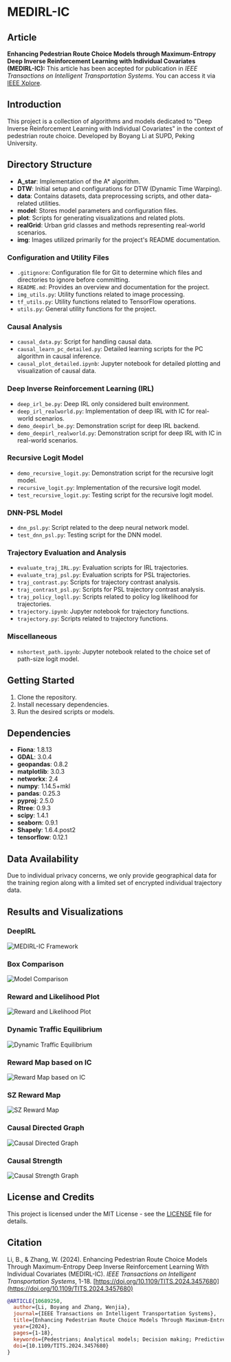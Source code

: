 # MEDIRL-IC

## Article

**Enhancing Pedestrian Route Choice Models through Maximum-Entropy Deep Inverse Reinforcement Learning with Individual Covariates (MEDIRL-IC):** This article has been accepted for publication in *IEEE Transactions on Intelligent Transportation Systems*. You can access it via [IEEE Xplore](https://ieeexplore.ieee.org/document/10689250).

## Introduction

This project is a collection of algorithms and models dedicated to "Deep Inverse Reinforcement Learning with Individual Covariates" in the context of pedestrian route choice. Developed by Boyang Li at SUPD, Peking University.

## Directory Structure

- **A_star**: Implementation of the A* algorithm.
- **DTW**: Initial setup and configurations for DTW (Dynamic Time Warping).
- **data**: Contains datasets, data preprocessing scripts, and other data-related utilities.
- **model**: Stores model parameters and configuration files.
- **plot**: Scripts for generating visualizations and related plots.
- **realGrid**: Urban grid classes and methods representing real-world scenarios.
- **img**: Images utilized primarily for the project's README documentation.


### Configuration and Utility Files

- `.gitignore`: Configuration file for Git to determine which files and directories to ignore before committing.
- `README.md`: Provides an overview and documentation for the project.
- `img_utils.py`: Utility functions related to image processing.
- `tf_utils.py`: Utility functions related to TensorFlow operations.
- `utils.py`: General utility functions for the project.

### Causal Analysis

- `causal_data.py`: Script for handling causal data.
- `causal_learn_pc_detailed.py`: Detailed learning scripts for the PC algorithm in causal inference.
- `causal_plot_detailed.ipynb`: Jupyter notebook for detailed plotting and visualization of causal data.

### Deep Inverse Reinforcement Learning (IRL)

- `deep_irl_be.py`: Deep IRL only considered built environment.
- `deep_irl_realworld.py`: Implementation of deep IRL with IC for real-world scenarios.
- `demo_deepirl_be.py`: Demonstration script for deep IRL backend.
- `demo_deepirl_realworld.py`: Demonstration script for deep IRL with IC in real-world scenarios.

### Recursive Logit Model

- `demo_recursive_logit.py`: Demonstration script for the recursive logit model.
- `recursive_logit.py`: Implementation of the recursive logit model.
- `test_recursive_logit.py`: Testing script for the recursive logit model.

### DNN-PSL Model

- `dnn_psl.py`: Script related to the deep neural network model.
- `test_dnn_psl.py`: Testing script for the DNN model.

### Trajectory Evaluation and Analysis

- `evaluate_traj_IRL.py`: Evaluation scripts for IRL trajectories.
- `evaluate_traj_psl.py`: Evaluation scripts for PSL trajectories.
- `traj_contrast.py`: Scripts for trajectory contrast analysis.
- `traj_contrast_psl.py`: Scripts for PSL trajectory contrast analysis.
- `traj_policy_logll.py`: Scripts related to policy log likelihood for trajectories.
- `trajectory.ipynb`: Jupyter notebook for trajectory functions.
- `trajectory.py`: Scripts related to trajectory functions.

### Miscellaneous

- `nshortest_path.ipynb`: Jupyter notebook related to the choice set of path-size logit model.
  
## Getting Started

1. Clone the repository.
2. Install necessary dependencies.
3. Run the desired scripts or models.

## Dependencies

- **Fiona**: 1.8.13
- **GDAL**: 3.0.4
- **geopandas**: 0.8.2
- **matplotlib**: 3.0.3
- **networkx**: 2.4
- **numpy**: 1.14.5+mkl
- **pandas**: 0.25.3
- **pyproj**: 2.5.0
- **Rtree**: 0.9.3
- **scipy**: 1.4.1
- **seaborn**: 0.9.1
- **Shapely**: 1.6.4.post2
- **tensorflow**: 0.12.1

## Data Availability

Due to individual privacy concerns, we only provide geographical data for the training region along with a limited set of encrypted individual trajectory data.


## Results and Visualizations

### DeepIRL
![MEDIRL-IC Framework](img/MEDIRL_IC.png)

### Box Comparison
![Model Comparison](img/box_comparison.png)

### Reward and Likelihood Plot
![Reward and Likelihood Plot](img/reward_and_likelihood_plot.png)

### Dynamic Traffic Equilibrium
![Dynamic Traffic Equilibrium](img/dta.png)

### Reward Map based on IC
![Reward Map based on IC](img/reward_map_based_on_IC.png)

### SZ Reward Map
![SZ Reward Map](img/sz_reward_map.png)

### Causal Directed Graph
![Causal Directed Graph](img/causal_directed_graph.png)

### Causal Strength
![Causal Strength Graph](img/causal_strength.png)


## License and Credits

This project is licensed under the MIT License - see the [LICENSE](LICENSE) file for details.
## Citation

Li, B., & Zhang, W. (2024). Enhancing Pedestrian Route Choice Models Through Maximum-Entropy Deep Inverse Reinforcement Learning With Individual Covariates (MEDIRL-IC). *IEEE Transactions on Intelligent Transportation Systems*, 1-18. [https://doi.org/10.1109/TITS.2024.3457680](https://doi.org/10.1109/TITS.2024.3457680)

```bibtex
@ARTICLE{10689250,
  author={Li, Boyang and Zhang, Wenjia},
  journal={IEEE Transactions on Intelligent Transportation Systems}, 
  title={Enhancing Pedestrian Route Choice Models Through Maximum-Entropy Deep Inverse Reinforcement Learning With Individual Covariates (MEDIRL-IC)}, 
  year={2024},
  pages={1-18},
  keywords={Pedestrians; Analytical models; Decision making; Predictive models; Reinforcement learning; Biological system modeling; Trajectory; Deep inverse reinforcement learning; pedestrian route choice; causal discovery; cell phone signaling},
  doi={10.1109/TITS.2024.3457680}
}
```
